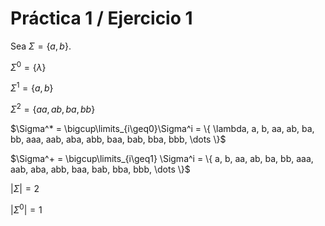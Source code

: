 # Práctica 1 / Ejercicio 1

Sea $\Sigma = \{ a,b \}$.

$\Sigma^0 = \{ \lambda \}$

$\Sigma^1 = \{ a, b \}$

$\Sigma^2 = \{ aa, ab, ba, bb \}$

$\Sigma^* = \bigcup\limits_{i\geq0}\Sigma^i = \{ \lambda, a, b, aa, ab, ba, bb, aaa, aab, aba, abb,
baa, bab, bba, bbb, \dots \}$

$\Sigma^+ = \bigcup\limits_{i\geq1} \Sigma^i = \{ a, b, aa, ab, ba, bb, aaa, aab, aba, abb, baa, bab,
bba, bbb, \dots \}$

$|\Sigma| = 2$

$|\Sigma^0| = 1$
